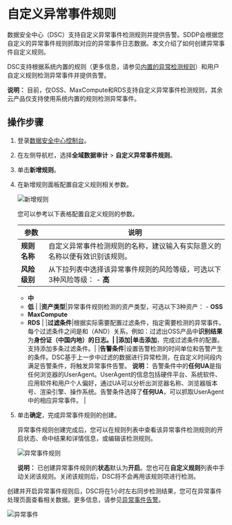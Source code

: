 # 自定义异常事件规则

数据安全中心（DSC）支持自定义异常事件检测规则并提供告警。SDDP会根据您自定义的异常事件规则抓取对应的异常事件日志数据。本文介绍了如何创建异常事件自定义规则。

DSC支持根据系统内置的规则（更多信息，请参见[内置的异常检测规则](/cn.zh-CN/常见问题/内置的异常检测规则.md)）和用户自定义规则检测异常事件并提供告警。

**说明：** 目前，仅OSS、MaxCompute和RDS支持自定义异常事件检测规则，其余云产品仅支持使用系统内置的规则检测异常事件。

## 操作步骤

1.  登录[数据安全中心控制台](https://yundun.console.aliyun.com/?p=sddp#/overview)。

2.  在左侧导航栏，选择**全域数据审计** \> **自定义异常事件规则**。

3.  单击**新增规则**。

4.  在新增规则面板配置自定义规则相关参数。

    ![新增规则](https://static-aliyun-doc.oss-accelerate.aliyuncs.com/assets/img/zh-CN/2765858951/p66451.png)

    您可以参考以下表格配置自定义规则的参数。

    |参数|说明|
    |--|--|
    |**规则名称**|自定义异常事件检测规则的名称，建议输入有实际意义的名称以便有效识别该规则。|
    |**风险级别**|从下拉列表中选择该异常事件规则的风险等级，可选以下3种风险等级：     -   **高**
    -   **中**
    -   **低** |
    |**资产类型**|异常事件规则检测的资产类型，可选以下3种资产：     -   **OSS**
    -   **MaxCompute**
    -   **RDS** |
    |**过滤条件**|根据实际需要配置过滤条件，指定需要检测的异常事件。每个过滤条件之间是和（AND）关系。例如：过滤出OSS产品中**识别结果**为**身份证（中国内地）**的日志。|
    |**添加**|单击**添加**，完成过滤条件的配置。支持添加多条过滤条件。|
    |**告警条件**|设置告警检测的时间单位和告警产生的条件。DSC基于上一步中过滤的数据进行异常检测，在自定义时间段内满足告警条件，将触发异常事件告警。 **说明：** 告警条件中的**任何UA**是指任何浏览器的UserAgent。UserAgent的信息包括硬件平台、系统软件、应用软件和用户个人偏好，通过UA可以分析出浏览器名称、浏览器版本号、渲染引擎、操作系统。告警条件选择了**任何UA**，可以抓取UserAgent中的相应异常事件。 |

5.  单击**确定**，完成异常事件规则的创建。

    异常事件规则创建完成后，您可以在规则列表中查看该异常事件检测规则的开启状态、命中结果和详情信息，或编辑该检测规则。

    ![异常事件规则](https://static-aliyun-doc.oss-accelerate.aliyuncs.com/assets/img/zh-CN/0182881161/p66473.png)

    **说明：** 已创建异常事件规则的**状态**默认为**开启**。您也可在**自定义规则**列表中手动关闭该规则。关闭该规则后，DSC将不会再用该规则项进行检测。


创建并开启异常事件规则后，DSC将在1小时左右同步检测结果，您可在异常事件处理页面查看相关数据。更多信息，请参见[异常事件告警](/cn.zh-CN/用户指南/全域数据审计/异常事件告警.md)。

![异常事件](https://static-aliyun-doc.oss-accelerate.aliyuncs.com/assets/img/zh-CN/2765858951/p66454.png)

